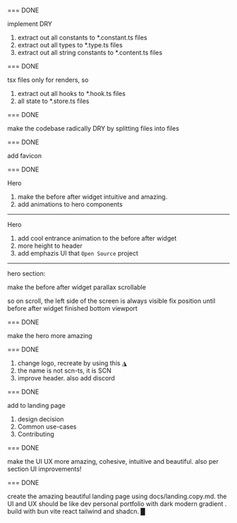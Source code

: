 
=== DONE

implement DRY

1. extract out all constants to *.constant.ts files
2. extract out all types to *.type.ts files
3. extract out all string constants to *.content.ts files


=== DONE

tsx files only for renders, so

1. extract out all hooks to *.hook.ts files
2. all state to *.store.ts files

=== DONE

make the codebase radically DRY by splitting files into files

=== DONE

add favicon

=== DONE

Hero

1. make the before after widget intuitive and amazing.
2. add animations to hero components

---

Hero

1. add cool entrance animation to the before after widget
2. more height to header
3. add emphazis UI that `Open Source` project

---

hero section:

make the before after widget parallax scrollable

so on scroll, the left side of the screen is always visible fix position until before after widget finished bottom viewport

=== DONE

make the hero more amazing

=== DONE

1. change logo, recreate by using this ◮
2. the name is not scn-ts, it is SCN
3. improve header. also add discord

=== DONE

add to landing page

1. design decision
2. Common use-cases
3. Contributing

=== DONE

make the UI UX more amazing, cohesive, intuitive and beautiful. also per section UI improvements!

=== DONE

create the amazing beautiful landing page using docs/landing.copy.md. the UI and UX should be like dev personal portfolio with dark modern gradient . build with bun vite react tailwind and shadcn. █
